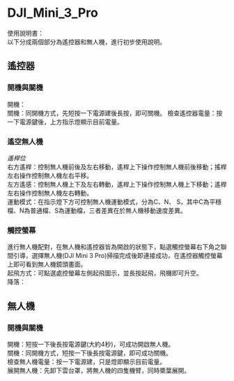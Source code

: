 # DJI_Mini_3_Pro
使用說明書：  
以下分成兩個部分為遙控器和無人機，進行初步使用說明。  

## 遙控器  

### 開機與關機  
開機：  
關機：同開機方式，先短按一下電源建後長按，即可關機。
檢查遙控器電量：按一下電源鍵後，上方指示燈顯示目前電量。 

### 遙空無人機  
*遙桿位*  
右方遙桿：控制無人機前後及左右移動，遙桿上下操作控制無人機前後移動；搖桿左右操作控制無人機左右平移。    
左方遙感：控制無人機上下及左右轉動，遙桿上下操作控制無人機上下移動；遙桿左右操作控制無人機左右轉動。  
運動模式：在指示燈下方可控制無人機運動模式，分為C、N、 S，其中C為平穩檔、N為普通檔、S為運動檔，三者差異在於無人機移動速度差異。  

### 觸控螢幕  

進行無人機配對，在無人機和遙控器皆為開啟的狀態下，點選觸控螢幕右下角之聯間引導，選擇無人機(DJI Mini 3 Pro)掃描完成後即連接成功，在遙控器觸控螢幕上即可看到無人機鏡頭畫面。   
起飛方式：可點選處控螢幕左側起飛圖示，並長按起飛，飛機即可升空。  
降落：

## 無人機  

### 開機與關機  
開機：短按一下後長按電源鍵(大約4秒)，可成功開啟無人機。   
關機：同開機方式，短按一下後長按電源鍵，即可成功關機。  
檢查無人機電量：按一下電源建，只是燈即顯示目前電量。  
展開無人機：先卸下雲台罩，將無人機的四隻機臂，同時槳葉展開。    

###  
 
